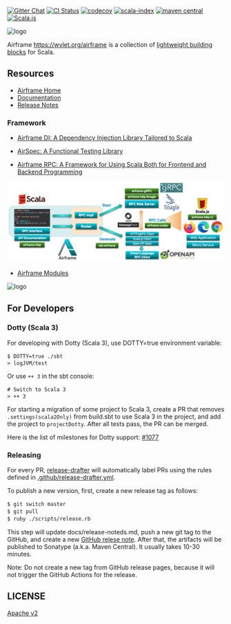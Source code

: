 [![Gitter Chat][gitter-badge]][gitter-link] [![CI Status][gha-badge]][gha-link] [![codecov](https://codecov.io/gh/wvlet/airframe/branch/master/graph/badge.svg)](https://codecov.io/gh/wvlet/airframe) [![scala-index][sindex-badge]][sindex-link] [![maven central][central-badge]][central-link] [![Scala.js](https://www.scala-js.org/assets/badges/scalajs-1.0.0.svg)](https://www.scala-js.org)

[circleci-badge]: https://circleci.com/gh/wvlet/airframe.svg?style=svg
[circleci-link]: https://circleci.com/gh/wvlet/airframe
[gha-badge]: https://github.com/wvlet/airframe/workflows/CI/badge.svg
[gha-link]: https://github.com/wvlet/airframe/actions?workflow=CI
[gitter-badge]: https://badges.gitter.im/Join%20Chat.svg
[gitter-link]: https://gitter.im/wvlet/airframe?utm_source=badge&utm_medium=badge&utm_campaign=pr-badge&utm_content=badge
[coverall-badge]: https://coveralls.io/repos/github/wvlet/airframe/badge.svg?branch=master
[coverall-link]: https://coveralls.io/github/wvlet/airframe?branch=master
[sindex-badge]: https://index.scala-lang.org/wvlet/airframe/airframe/latest.svg?color=orange
[sindex-link]: https://index.scala-lang.org/wvlet/airframe
[central-badge]: https://img.shields.io/maven-central/v/org.wvlet.airframe/airframe_2.12.svg?label=maven%20central
[central-link]: https://search.maven.org/search?q=g:%22org.wvlet.airframe%22%20AND%20a:%22airframe_2.12%22


<p><img src="https://github.com/wvlet/airframe/raw/master/logos/airframe-badge-light.png" alt="logo" width="300px"></p>

Airframe https://wvlet.org/airframe is a collection of [lightweight building blocks](https://wvlet.org/airframe/docs/) for Scala.

## Resources

- [Airframe Home](https://wvlet.org/airframe/)
- [Documentation](https://wvlet.org/airframe/docs)
- [Release Notes](https://wvlet.org/airframe/docs/release-notes.html)

### Framework

- [Airframe DI: A Dependency Injection Library Tailored to Scala](https://wvlet.org/airframe/docs/airframe.html)
- [AirSpec: A Functional Testing Library](https://wvlet.org/airframe/docs/airspec.html)

- [Airframe RPC: A Framework for Using Scala Both for Frontend and Backend Programming](https://wvlet.org/airframe/docs/airframe-rpc.html)
<p><img src="https://github.com/wvlet/airframe/raw/master/website/static/img/airframe-rpc/rpc-overview.png" alt="rpc" width="800px"></p>

- [Airframe Modules](https://wvlet.org/airframe/docs/index.html)
<p><img src="https://github.com/wvlet/airframe/raw/master/logos/airframe-overview.png" alt="logo" width="800px"></p>


## For Developers

### Dotty (Scala 3)

For developing with Dotty (Scala 3), use DOTTY=true environment variable:
```
$ DOTTY=true ./sbt
> logJVM/test
```

Or use `++ 3` in the sbt console:
```
# Switch to Scala 3
> ++ 3
```

For starting a migration of some project to Scala 3, create a PR that removes `.settings(scala2Only)` from build.sbt to use Scala 3 in the project, and add the project to `projectDotty`. After all tests pass, the PR can be merged.


Here is the list of milestones for Dotty support: [#1077](https://github.com/wvlet/airframe/issues/1077)

### Releasing

For every PR, [release-drafter](https://github.com/release-drafter/release-drafter) will automatically label PRs using the rules defined in [.github/release-drafter.yml](https://github.com/wvlet/airframe/blob/master/.github/release-drafter.yml). 

To publish a new version, first, create a new release tag as follows:

```sh
$ git switch master
$ git pull
$ ruby ./scripts/release.rb
```
This step will update docs/release-noteds.md, push a new git tag to the GitHub, and
create a new [GitHub relese note](https://github.com/wvlet/airframe/releases).
After that, the artifacts will be published to Sonatype (a.k.a. Maven Central). It usually takes 10-30 minutes. 

Note: Do not create a new tag from GitHub release pages, because it will not trigger the GitHub Actions for the release.

## LICENSE

[Apache v2](https://github.com/wvlet/airframe/blob/master/LICENSE)
